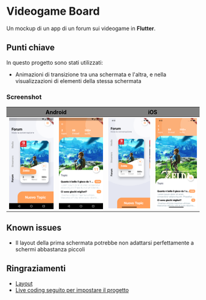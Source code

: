 # Videogame Board

Un mockup di un app di un forum sui videogame in **Flutter**.

## Punti chiave

In questo progetto sono stati utilizzati:
- Animazioni di transizione tra una schermata e l'altra, e nella visualizzazioni di elementi della stessa schermata

### Screenshot

<table>
  <thead style="background-color:gray; color: black">
    <tr>
      <th colspan="2">Android</th>
      <th colspan="2">iOS</th>
    </tr>
  </thead>
  <tr>
    <td><img src="https://raw.githubusercontent.com/giovannilattanzio/VideoGameBoard/master/screenshots/android1.png" alt="screen1" width="200"></td>
    <td><img src="https://raw.githubusercontent.com/giovannilattanzio/VideoGameBoard/master/screenshots/android2.png" alt="screen2" width="200"></td>
    <td><img src="https://raw.githubusercontent.com/giovannilattanzio/VideoGameBoard/master/screenshots/ios1.png" alt="screen3" width="200"></td>
    <td><img src="https://raw.githubusercontent.com/giovannilattanzio/VideoGameBoard/master/screenshots/ios2.png" alt="screen2" width="200"></td>
  </tr>
</table>

## Known issues
- Il layout della prima schermata potrebbe non adattarsi perfettamente a schermi abbastanza piccoli

## Ringraziamenti
- [Layout](https://dribbble.com/shots/6193167-Video-Game-Message-Board-App/attachments)
- [Live coding seguito per impostare il progetto](https://www.youtube.com/watch?v=2E-n0WWooGs)